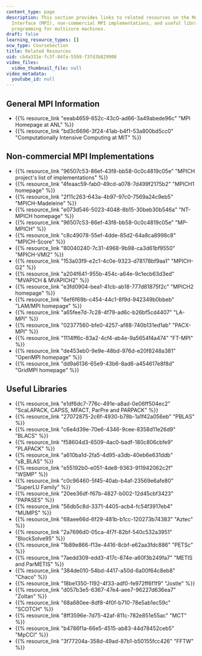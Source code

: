 ```yaml
---
content_type: page
description: This section provides links to related resources on the Message Passing
  Interface (MPI), non-commercial MPI implementations, and useful libraries for parallel
  programming for multicore machines.
draft: false
learning_resource_types: []
ocw_type: CourseSection
title: Related Resources
uid: cb4a331e-fc3f-84fa-55b9-f3fd3b829908
video_files:
  video_thumbnail_file: null
video_metadata:
  youtube_id: null
---
```

## General MPI Information

- {{% resource_link "eeab4659-652c-43c0-ad66-3a49abede96c" "MPI Homepage at ANL" %}}
- {{% resource_link "bd3c6696-3f24-41ab-b4f1-53a800bd5cc0" "Computationally Intensive Computing at MIT" %}}

## Non-commercial MPI Implementations

- {{% resource_link "96507c53-86ef-43f8-bb58-0c0c4819c05e" "MPICH project's list of implementations" %}}
- {{% resource_link "4feaac59-fab0-49cd-a078-7d499f2175b2" "MPICH1 homepage" %}}
- {{% resource_link "2f11c263-643a-4b97-97c0-7569a24c9eb5" "MPICH-Madeleine" %}}
- {{% resource_link "e073d546-5023-4048-8b15-30beb30b546a" "NT-MPICH homepage" %}}
- {{% resource_link "96507c53-86ef-43f8-bb58-0c0c4819c05e" "MP-MPICH" %}}
- {{% resource_link "c8c49078-55ef-4dde-85d2-64a8ca8998c8" "MPICH-Score" %}}
- {{% resource_link "80040240-7c31-4968-9b98-ca3d61bf9550" "MPICH-VMI2" %}}
- {{% resource_link "153a03f9-e2c1-4c0e-9323-d78178bf9aa1" "MPICH-G2" %}}
- {{% resource_link "a204f641-955b-454c-a64e-9c1ecb63d3ed" "MVAPICH & MVAPICH2" %}}
- {{% resource_link "e3fd0904-bea1-41cb-ab18-777d81875f2c" "MPICH2 homepage" %}}
- {{% resource_link "6ef6f69b-c454-44c1-8f9d-942349b0bbeb" "LAM/MPI homepage" %}}
- {{% resource_link "a65fee7d-7c28-4f79-ad6c-b26bf5cd4407" "LA-MPI" %}}
- {{% resource_link "02377560-bfe0-4257-af88-740b131ed1ab" "PACX-MPI" %}}
- {{% resource_link "1114ff6c-83a2-4cf4-ab4e-9a5654f4a474" "FT-MPI" %}}
- {{% resource_link "de453eb0-9e9e-48bd-976d-e20f8248a381" "OpenMPI homepage" %}}
- {{% resource_link "dd9a6136-65e9-43b6-8ad6-a454617e8f8d" "GridMPI homepage" %}}

## Useful Libraries

- {{% resource_link "e1df6dc7-776c-491e-a8ad-0e06ff504ec2" "ScaLAPACK, CAPSS, MFACT, ParPre and PARPACK" %}}
- {{% resource_link "27072875-2c6f-4930-b78b-1a1f42a056eb" "PBLAS" %}}
- {{% resource_link "c6e4d39e-70e6-4346-9cee-8358d11e26d9" "BLACS" %}}
- {{% resource_link "f58604d3-6509-4ac0-badf-180c806cbfe9" "PLAPACK" %}}
- {{% resource_link "a610ba1d-2fa5-4d95-a3db-40eb6e631ddb" "sB\_BLAS" %}}
- {{% resource_link "e55192b0-e051-4de8-9363-911942062c2f" "WSMP" %}}
- {{% resource_link "c0c96460-5f45-40ab-b4af-23569e6afe80" "SuperLU Family" %}}
- {{% resource_link "20ee36df-f67b-4827-b002-12d45cbf3423" "PAPASES" %}}
- {{% resource_link "56db5c8d-3371-4405-acb4-fc54f3917eb4" "MUMPS" %}}
- {{% resource_link "68aee66d-6f29-481b-b1cc-120273b74383" "Aztec" %}}
- {{% resource_link "2a7696d0-05ca-4f7f-82bf-540c532a3951" "BlockSolve95" %}}
- {{% resource_link "1b89e866-f13e-4416-8cbf-e62aa3fdc886" "PETSc" %}}
- {{% resource_link "7aedd309-edd3-417c-874e-a60f3b249fa7" "METIS and ParMETIS" %}}
- {{% resource_link "384de010-54bd-4417-a50d-6a00f64c8eb8" "Chaco" %}}
- {{% resource_link "18be1350-1192-4f33-adf0-fe972ff6f1f9" "Jostle" %}}
- {{% resource_link "d057b3e5-6367-47e4-aee7-96227d636ea7" "Zoltan" %}} 
- {{% resource_link "68a680ee-8df8-4f0f-b710-78e5ab1ec59c" "SCOTCH" %}}
- {{% resource_link "8ff3596e-7d75-42af-811c-782e851e55ac" "MCT" %}}
- {{% resource_link "b4786f1a-66e5-4515-ab83-44d78452ceb5" "MpCCI" %}}
- {{% resource_link "3f77204a-358d-49ad-87b1-b50155fcc426" "FFTW" %}}